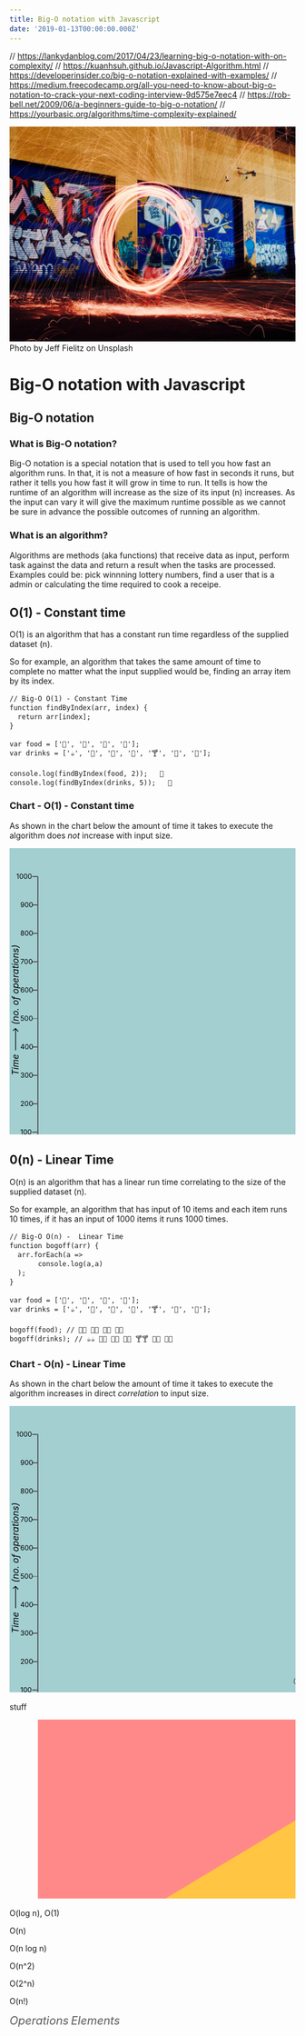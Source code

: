 ```yaml
---
title: Big-O notation with Javascript
date: '2019-01-13T00:00:00.000Z'
---
```


// https://lankydanblog.com/2017/04/23/learning-big-o-notation-with-on-complexity/
// https://kuanhsuh.github.io/Javascript-Algorithm.html
// https://developerinsider.co/big-o-notation-explained-with-examples/
// https://medium.freecodecamp.org/all-you-need-to-know-about-big-o-notation-to-crack-your-next-coding-interview-9d575e7eec4
// https://rob-bell.net/2009/06/a-beginners-guide-to-big-o-notation/
// https://yourbasic.org/algorithms/time-complexity-explained/


![alt text ](/images/jeff-fielitz-120506-unsplash.jpg "Big O notation with Javascript")
Photo by Jeff Fielitz on Unsplash

# Big-O notation with Javascript

## Big-O notation

### What is Big-O notation?

Big-O notation is a special notation that is used to tell you how fast an algorithm runs. In that, it is not a measure of 
how fast in seconds it runs, but rather it tells you how fast it will grow in time to run. It tells is how the runtime of 
an algorithm will increase as the size of its input (n) increases. As the input can vary it will give the maximum runtime 
possible as we cannot be sure in advance the possible outcomes of running an algorithm.

### What is an algorithm?

Algorithms are methods (aka functions) that receive data as input, perform task against the data and return a result 
when the tasks are processed. Examples could be: pick winnning lottery numbers, find a user that is a admin or calculating 
the time required to cook a receipe.

## O(1) - Constant time

O(1) is an algorithm that has a constant run time regardless of the supplied dataset (n).  

So for example, an algorithm that takes the same amount of time to complete no matter what the
input supplied would be, finding an array item by its index.

```
// Big-O O(1) - Constant Time
function findByIndex(arr, index) {
  return arr[index];
}

var food = ['🍿', '🍔', '🍩', '🍗'];
var drinks = ['☕️', '🍺', '🍹', '🍷', '🍸', '🍵', '🍶'];

console.log(findByIndex(food, 2));   🍩
console.log(findByIndex(drinks, 5));   🍵
```

### Chart - O(1) - Constant time

As shown in the chart below the amount of time it takes to execute the algorithm does *not* increase with input size.

<svg width="600" height="600">
    <g>
      <rect x="0" y="0" width="600" height="600" fill="#a3cfd1"></rect>
      <!-- axis -->
      <path d="M50 50 L 50 550 L 551 550" fill="transparent" stroke="#5c5c5b" stroke-width="2"></path>
      <!-- labels -->
      <text x="0" y="0" transform="translate(16 400) rotate(-90)" style="font-size:16px; color: #5c5c5b; font-style: italic;">Time ---> (no. of operations)</text>
      <text x="0" y="0" transform="translate(188 595)" style="font-size:16px; color: #5c5c5b; font-style: italic;">Input Size ---> (no. of elements)</text>
      <!-- values x axis -->
      <text x="48" y="570" style="font-size:12px; color: #5c5c5b;">0</text>
      <line x1="100" y1="550" x2="100" y2="560" style="stroke:#5c5c5b;stroke-width:2" />
      <text x="92" y="570" style="font-size:12px; color: #5c5c5b;">10</text>
      <line x1="150" y1="550" x2="150" y2="560" style="stroke:#5c5c5b;stroke-width:2" />
      <text x="144" y="570" style="font-size:12px; color: #5c5c5b;">20</text>
      <line x1="200" y1="550" x2="200" y2="560" style="stroke:#5c5c5b;stroke-width:2" />
      <text x="194" y="570" style="font-size:12px; color: #5c5c5b;">30</text>
      <line x1="250" y1="550" x2="250" y2="560" style="stroke:#5c5c5b;stroke-width:2" />
      <text x="244" y="570" style="font-size:12px; color: #5c5c5b;">40</text>
      <line x1="300" y1="550" x2="300" y2="560" style="stroke:#5c5c5b;stroke-width:2" />
      <text x="294" y="570" style="font-size:12px; color: #5c5c5b;">50</text>
      <line x1="350" y1="550" x2="350" y2="560" style="stroke:#5c5c5b;stroke-width:2" />
      <text x="352" y="570" style="font-size:12px; color: #5c5c5b;">60</text>
      <line x1="400" y1="550" x2="400" y2="560" style="stroke:#5c5c5b;stroke-width:2" />
      <text x="394" y="570" style="font-size:12px; color: #5c5c5b;">70</text>
      <line x1="450" y1="550" x2="450" y2="560" style="stroke:#5c5c5b;stroke-width:2" />
      <text x="444" y="570" style="font-size:12px; color: #5c5c5b;">80</text>
      <line x1="500" y1="550" x2="500" y2="560" style="stroke:#5c5c5b;stroke-width:2" />
      <text x="494" y="570" style="font-size:12px; color: #5c5c5b;">90</text>
      <line x1="550" y1="550" x2="550" y2="560" style="stroke:#5c5c5b;stroke-width:2" />
      <text x="540" y="570" style="font-size:12px; color: #5c5c5b;">100</text>
      <!-- values y axis -->
      <text x="30" y="554" style="font-size:12px; color: #5c5c5b;">0</text>
      <line x1="40" y1="500" x2="50" y2="500" style="stroke:#5c5c5b;stroke-width:2" />
      <text x="19" y="504" style="font-size:12px; color: #5c5c5b;">100</text>
      <line x1="40" y1="450" x2="50" y2="450" style="stroke:#5c5c5b;stroke-width:2" />
      <text x="19" y="454" style="font-size:12px; color: #5c5c5b;">200</text>
      <line x1="40" y1="400" x2="50" y2="400" style="stroke:#5c5c5b;stroke-width:2" />
      <text x="19" y="404" style="font-size:12px; color: #5c5c5b;">300</text>
      <line x1="40" y1="350" x2="50" y2="350" style="stroke:#5c5c5b;stroke-width:2" />
      <text x="19" y="354" style="font-size:12px; color: #5c5c5b;">400</text>
      <line x1="40" y1="300" x2="50" y2="300" style="stroke:#5c5c5b;st roke-width:2" />
      <text x="19" y="304" style="font-size:12px; color: #5c5c5b;">500</text>
      <line x1="40" y1="250" x2="50" y2="250" style="stroke:#5c5c5b;stroke-width:2" />
      <text x="19" y="254" style="font-size:12px; color: #5c5c5b;">600</text>
      <line x1="40" y1="200" x2="50" y2="200" style="stroke:#5c5c5b;stroke-width:2" />
      <text x="19" y="204" style="font-size:12px; color: #5c5c5b;">700</text>
      <line x1="40" y1="150" x2="50" y2="150" style="stroke:#5c5c5b;stroke-width:2" />
      <text x="19" y="154" style="font-size:12px; color: #5c5c5b;">800</text>
      <line x1="40" y1="100" x2="50" y2="100" style="stroke:#5c5c5b;stroke-width:2" />
      <text x="19" y="104" style="font-size:12px; color: #5c5c5b;">900</text>
      <line x1="40" y1="50" x2="50" y2="50" style="stroke:#5c5c5b;stroke-width:2" />
      <text x="12" y="54" style="font-size:12px; color: #5c5c5b;">1000</text>
      <!-- O(1) path -->
      <path d="M51 548 L 550 548" fill="transparent" stroke="#f05a1f" stroke-width="2"></path>
      <!-- O(1) path label -->
      <text x="500" y="540" fill="#5c5c5b">O(1)</text>
    </g>
</svg>

## 0(n) - Linear Time

O(n) is an algorithm that has a linear run time correlating to the size of the supplied dataset (n).  

So for example, an algorithm that has input of 10 items and each item runs 10 times, if it has an input of 1000 items it 
runs 1000 times.

```
// Big-O O(n) -  Linear Time
function bogoff(arr) {
  arr.forEach(a => 
       console.log(a,a)
  );
}

var food = ['🍿', '🍔', '🍩', '🍗'];
var drinks = ['☕️', '🍺', '🍹', '🍷', '🍸', '🍵', '🍶'];

bogoff(food); // 🍿🍿​​​​​ 🍔🍔​​​​​ ​​​​🍩🍩​​​​​ ​​​​​🍗🍗​​​​​
bogoff(drinks); // ☕️☕️​​​​​ ​​​​​🍺🍺​​​​​ ​​​​​🍹🍹​​​​​ ​​​​​🍷🍷​​​​​ ​​​​​🍸🍸​​​​​ ​​​​​🍵🍵​​​​​ ​​​​​🍶🍶​​​​​
```

### Chart - O(n) - Linear Time

As shown in the chart below the amount of time it takes to execute the algorithm increases in direct *correlation* to input size.

<svg width="600" height="600">
    <g>
      <rect x="0" y="0" width="600" height="600" fill="#a3cfd1"></rect>
      <!-- axis -->
      <path d="M50 50 L 50 550 L 551 550" fill="transparent" stroke="#5c5c5b" stroke-width="2"></path>
      <!-- labels -->
      <text x="0" y="0" transform="translate(16 400) rotate(-90)" style="font-size:16px; color: #5c5c5b; font-style: italic;">Time ---> (no. of operations)</text>
      <text x="0" y="0" transform="translate(188 595)" style="font-size:16px; color: #5c5c5b; font-style: italic;">Input Size ---> (no. of elements)</text>
      <!-- values x axis -->
      <text x="48" y="570" style="font-size:12px; color: #5c5c5b;">0</text>
      <line x1="100" y1="550" x2="100" y2="560" style="stroke:#5c5c5b;stroke-width:2" />
      <text x="92" y="570" style="font-size:12px; color: #5c5c5b;">10</text>
      <line x1="150" y1="550" x2="150" y2="560" style="stroke:#5c5c5b;stroke-width:2" />
      <text x="144" y="570" style="font-size:12px; color: #5c5c5b;">20</text>
      <line x1="200" y1="550" x2="200" y2="560" style="stroke:#5c5c5b;stroke-width:2" />
      <text x="194" y="570" style="font-size:12px; color: #5c5c5b;">30</text>
      <line x1="250" y1="550" x2="250" y2="560" style="stroke:#5c5c5b;stroke-width:2" />
      <text x="244" y="570" style="font-size:12px; color: #5c5c5b;">40</text>
      <line x1="300" y1="550" x2="300" y2="560" style="stroke:#5c5c5b;stroke-width:2" />
      <text x="294" y="570" style="font-size:12px; color: #5c5c5b;">50</text>
      <line x1="350" y1="550" x2="350" y2="560" style="stroke:#5c5c5b;stroke-width:2" />
      <text x="352" y="570" style="font-size:12px; color: #5c5c5b;">60</text>
      <line x1="400" y1="550" x2="400" y2="560" style="stroke:#5c5c5b;stroke-width:2" />
      <text x="394" y="570" style="font-size:12px; color: #5c5c5b;">70</text>
      <line x1="450" y1="550" x2="450" y2="560" style="stroke:#5c5c5b;stroke-width:2" />
      <text x="444" y="570" style="font-size:12px; color: #5c5c5b;">80</text>
      <line x1="500" y1="550" x2="500" y2="560" style="stroke:#5c5c5b;stroke-width:2" />
      <text x="494" y="570" style="font-size:12px; color: #5c5c5b;">90</text>
      <line x1="550" y1="550" x2="550" y2="560" style="stroke:#5c5c5b;stroke-width:2" />
      <text x="540" y="570" style="font-size:12px; color: #5c5c5b;">100</text>
      <!-- values y axis -->
      <text x="30" y="554" style="font-size:12px; color: #5c5c5b;">0</text>
      <line x1="40" y1="500" x2="50" y2="500" style="stroke:#5c5c5b;stroke-width:2" />
      <text x="19" y="504" style="font-size:12px; color: #5c5c5b;">100</text>
      <line x1="40" y1="450" x2="50" y2="450" style="stroke:#5c5c5b;stroke-width:2" />
      <text x="19" y="454" style="font-size:12px; color: #5c5c5b;">200</text>
      <line x1="40" y1="400" x2="50" y2="400" style="stroke:#5c5c5b;stroke-width:2" />
      <text x="19" y="404" style="font-size:12px; color: #5c5c5b;">300</text>
      <line x1="40" y1="350" x2="50" y2="350" style="stroke:#5c5c5b;stroke-width:2" />
      <text x="19" y="354" style="font-size:12px; color: #5c5c5b;">400</text>
      <line x1="40" y1="300" x2="50" y2="300" style="stroke:#5c5c5b;st roke-width:2" />
      <text x="19" y="304" style="font-size:12px; color: #5c5c5b;">500</text>
      <line x1="40" y1="250" x2="50" y2="250" style="stroke:#5c5c5b;stroke-width:2" />
      <text x="19" y="254" style="font-size:12px; color: #5c5c5b;">600</text>
      <line x1="40" y1="200" x2="50" y2="200" style="stroke:#5c5c5b;stroke-width:2" />
      <text x="19" y="204" style="font-size:12px; color: #5c5c5b;">700</text>
      <line x1="40" y1="150" x2="50" y2="150" style="stroke:#5c5c5b;stroke-width:2" />
      <text x="19" y="154" style="font-size:12px; color: #5c5c5b;">800</text>
      <line x1="40" y1="100" x2="50" y2="100" style="stroke:#5c5c5b;stroke-width:2" />
      <text x="19" y="104" style="font-size:12px; color: #5c5c5b;">900</text>
      <line x1="40" y1="50" x2="50" y2="50" style="stroke:#5c5c5b;stroke-width:2" />
      <text x="12" y="54" style="font-size:12px; color: #5c5c5b;">1000</text>
      <!-- O(n) path -->
      <path d="M50 550 L 550 500" fill="transparent" stroke="#f05a1f" stroke-width="2"></path>
      <!-- O(n) path label -->
      <text x="500" y="490" fill="#5c5c5b">O(n)</text>
    </g>
</svg>






stuff

<div>
<svg id="chart" width="800" height="500" xmlns="http://www.w3.org/2000/svg">
  <!-- horrible region -->
  <path d="M50 450 L 50 0 L 800 0 L 800 450 Z" fill="#ff8989"></path>
  <!-- bad region -->
  <path d="M50 450 L 800 0 L 800 450 Z" fill="#FFC543"></path>
  <!-- fair region -->
  <path d="M50 450 L 800 450 L 800 330 Z" fill="yellow"></path>
  <!-- good region -->
  <path d="M50 450 L 800 450 L 800 410 Z" fill="#C8EA00"></path>
  <!-- excellent region -->
  <path d="M50 450 L 800 450 L 800 440 Z" fill="#53d000"></path>

  <!-- axes -->
  <path d="M50 0 L 50 450 L 800 450" fill="transparent" stroke="black" stroke-width="2"></path>

  <path d="M50 448 L 800 448" fill="transparent" stroke="black" stroke-width="2"></path>
  <text x="700" y="438" fill="black">O(log n), O(1)</text>

  <path d="M50 450 L 800 400" fill="transparent" stroke="black" stroke-width="2"></path>
  <text x="760" y="390" fill="black">O(n)</text>

  <path d="M50 450 Q 400 350, 800 150" fill="transparent" stroke="black" stroke-width="2"></path>
  <text x="630" y="190" fill="black">O(n log n)</text>

  <path d="M50 450 Q 180 380, 250 0" fill="transparent" stroke="black" stroke-width="2"></path>
  <text x="260" y="30" fill="black">O(n^2)</text>

  <path d="M50 450 C 100 430, 120 350, 120 0" fill="transparent" stroke="black" stroke-width="2"></path>
  <text x="125" y="20" fill="black">O(2^n)</text>

  <path d="M50 450 C 80 450, 80 350, 80 0" fill="transparent" stroke="black" stroke-width="2"></path>
  <text x="80" y="20" fill="black">O(n!)</text>

  <text x="0" y="0" transform="translate(30 230) rotate(-90)" style="font-size:20px; color: #5c5c5b; font-size:20px; color: #5c5c5b; font-style: italic;" fill="black">Operations</text>
  <text x="0" y="0" transform="translate(420 470)" style="font-size:20px; color: #5c5c5b; font-style: italic;" fill="black">Elements</text>
</svg>
</div>

### 